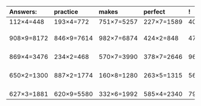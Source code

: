 | Answers: | practice | makes | perfect | ! |
| :--- | :--- | :--- | :--- | :--- |
| 112×4=448 | 193×4=772 | 751×7=5257 | 227×7=1589 | 406×7=2842 | 
|   |   |   |   |   | 
|   |   |   |   |   | 
|   |   |   |   |   | 
| 908×9=8172 | 846×9=7614 | 982×7=6874 | 424×2=848 | 477×5=2385 | 
|   |   |   |   |   | 
|   |   |   |   |   | 
|   |   |   |   |   | 
|   |   |   |   |   | 
| 869×4=3476 | 234×2=468 | 570×7=3990 | 378×7=2646 | 962×7=6734 | 
|   |   |   |   |   | 
|   |   |   |   |   | 
|   |   |   |   |   | 
|   |   |   |   |   | 
| 650×2=1300 | 887×2=1774 | 160×8=1280 | 263×5=1315 | 564×2=1128 | 
|   |   |   |   |   | 
|   |   |   |   |   | 
|   |   |   |   |   | 
|   |   |   |   |   | 
| 627×3=1881 | 620×9=5580 | 332×6=1992 | 585×4=2340 | 799×5=3995 | 
